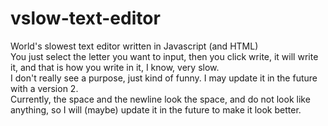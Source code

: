 # vslow-text-editor
World's slowest text editor written in Javascript (and HTML)<br>
You just select the letter you want to input, then you click write, it will write it, and that is how you write in it, I know, very slow.<br>
I don't really see a purpose, just kind of funny. I may update it in the future with a version 2.<br>
Currently, the space and the newline look the space, and do not look like anything, so I will (maybe) update it in the future to make it look better.
